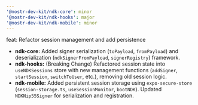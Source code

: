 ```yaml
---
'@nostr-dev-kit/ndk-core': minor
'@nostr-dev-kit/ndk-hooks': major
'@nostr-dev-kit/ndk-mobile': minor
---
```


feat: Refactor session management and add persistence

- **ndk-core:** Added signer serialization (`toPayload`, `fromPayload`) and deserialization (`ndkSignerFromPayload`, `signerRegistry`) framework.
- **ndk-hooks:** (Breaking Change) Refactored session state into `useNDKSessions` store with new management functions (`addSigner`, `startSession`, `switchToUser`, etc.), removing old session logic.
- **ndk-mobile:** Added persistent session storage using `expo-secure-store` (`session-storage.ts`, `useSessionMonitor`, `bootNDK`). Updated `NDKNip55Signer` for serialization and registration.